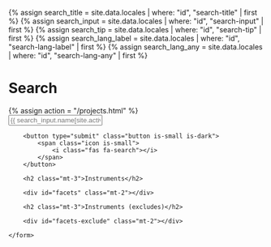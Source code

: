 
{% assign search_title = site.data.locales | where: "id", "search-title" | first %}
{% assign search_input = site.data.locales | where: "id", "search-input" | first %}
{% assign search_tip = site.data.locales | where: "id", "search-tip" | first %}
{% assign search_lang_label = site.data.locales | where: "id", "search-lang-label" | first %}
{% assign search_lang_any = site.data.locales | where: "id", "search-lang-any" | first %}

<h1>Search</h1>

<div id="website-search-form">
    {% assign action = "/projects.html" %}
    <form id="search-form" action="{{ site.baseurl }}{{ action }}">
        <div class="field">
            <div class="control">
                <input id="website-search" class="input is-small" type="text" name="q" placeholder="{{ search_input.name[site.active_lang] }} ... ">
            </div>
        </div>

        <button type="submit" class="button is-small is-dark">
            <span class="icon is-small">
                <i class="fas fa-search"></i>
            </span>
        </button>

        <h2 class="mt-3">Instruments</h2>

        <div id="facets" class="mt-2"></div>

        <h2 class="mt-3">Instruments (excludes)</h2>

        <div id="facets-exclude" class="mt-2"></div>

    </form>
</div>